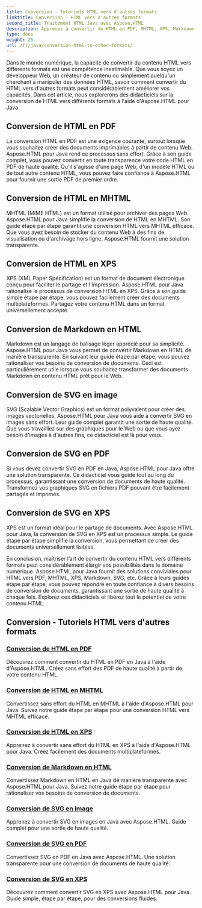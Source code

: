 ```yaml
---
title: Conversion - Tutoriels HTML vers d'autres formats
linktitle: Conversion - HTML vers d'autres formats
second_title: Traitement HTML Java avec Aspose.HTML
description: Apprenez à convertir du HTML en PDF, MHTML, XPS, Markdown, SVG et plus encore en Java à l'aide d'Aspose.HTML. Des conversions de documents de haute qualité facilitées.
type: docs
weight: 25
url: /fr/java/conversion-html-to-other-formats/
---
```


Dans le monde numérique, la capacité de convertir du contenu HTML vers différents formats est une compétence inestimable. Que vous soyez un développeur Web, un créateur de contenu ou simplement quelqu'un cherchant à manipuler des données HTML, savoir comment convertir du HTML vers d'autres formats peut considérablement améliorer vos capacités. Dans cet article, nous explorerons des didacticiels sur la conversion de HTML vers différents formats à l'aide d'Aspose.HTML pour Java.

## Conversion de HTML en PDF

La conversion HTML en PDF est une exigence courante, surtout lorsque vous souhaitez créer des documents imprimables à partir de contenu Web. Aspose.HTML pour Java rend ce processus sans effort. Grâce à son guide complet, vous pouvez convertir en toute transparence votre code HTML en PDF de haute qualité. Qu'il s'agisse d'une page Web, d'un modèle HTML ou de tout autre contenu HTML, vous pouvez faire confiance à Aspose.HTML pour fournir une sortie PDF de premier ordre.

## Conversion de HTML en MHTML

MHTML (MIME HTML) est un format utilisé pour archiver des pages Web. Aspose.HTML pour Java simplifie la conversion de HTML en MHTML. Son guide étape par étape garantit une conversion HTML vers MHTML efficace. Que vous ayez besoin de stocker du contenu Web à des fins de visualisation ou d'archivage hors ligne, Aspose.HTML fournit une solution transparente.

## Conversion de HTML en XPS

XPS (XML Paper Spécification) est un format de document électronique conçu pour faciliter le partage et l'impression. Aspose.HTML pour Java rationalise le processus de conversion HTML en XPS. Grâce à son guide simple étape par étape, vous pouvez facilement créer des documents multiplateformes. Partagez votre contenu HTML dans un format universellement accepté.

## Conversion de Markdown en HTML

Markdown est un langage de balisage léger apprécié pour sa simplicité. Aspose.HTML pour Java vous permet de convertir Markdown en HTML de manière transparente. En suivant leur guide étape par étape, vous pouvez rationaliser vos besoins de conversion de documents. Ceci est particulièrement utile lorsque vous souhaitez transformer des documents Markdown en contenu HTML prêt pour le Web.

## Conversion de SVG en image

SVG (Scalable Vector Graphics) est un format polyvalent pour créer des images vectorielles. Aspose.HTML pour Java vous aide à convertir SVG en images sans effort. Leur guide complet garantit une sortie de haute qualité. Que vous travailliez sur des graphiques pour le Web ou que vous ayez besoin d'images à d'autres fins, ce didacticiel est là pour vous.

## Conversion de SVG en PDF

Si vous devez convertir SVG en PDF en Java, Aspose.HTML pour Java offre une solution transparente. Ce didacticiel vous guide tout au long du processus, garantissant une conversion de documents de haute qualité. Transformez vos graphiques SVG en fichiers PDF pouvant être facilement partagés et imprimés.

## Conversion de SVG en XPS

XPS est un format idéal pour le partage de documents. Avec Aspose.HTML pour Java, la conversion de SVG en XPS est un processus simple. Le guide étape par étape simplifie la conversion, vous permettant de créer des documents universellement lisibles.

En conclusion, maîtriser l’art de convertir du contenu HTML vers différents formats peut considérablement élargir vos possibilités dans le domaine numérique. Aspose.HTML pour Java fournit des solutions conviviales pour HTML vers PDF, MHTML, XPS, Markdown, SVG, etc. Grâce à leurs guides étape par étape, vous pouvez répondre en toute confiance à divers besoins de conversion de documents, garantissant une sortie de haute qualité à chaque fois. Explorez ces didacticiels et libérez tout le potentiel de votre contenu HTML.

## Conversion - Tutoriels HTML vers d'autres formats
### [Conversion de HTML en PDF](./convert-html-to-pdf/)
Découvrez comment convertir du HTML en PDF en Java à l'aide d'Aspose.HTML. Créez sans effort des PDF de haute qualité à partir de votre contenu HTML.
### [Conversion de HTML en MHTML](./convert-html-to-mhtml/)
Convertissez sans effort du HTML en MHTML à l'aide d'Aspose.HTML pour Java. Suivez notre guide étape par étape pour une conversion HTML vers MHTML efficace.
### [Conversion de HTML en XPS](./convert-html-to-xps/)
Apprenez à convertir sans effort du HTML en XPS à l'aide d'Aspose.HTML pour Java. Créez facilement des documents multiplateformes.
### [Conversion de Markdown en HTML](./convert-markdown-to-html/)
Convertissez Markdown en HTML en Java de manière transparente avec Aspose.HTML pour Java. Suivez notre guide étape par étape pour rationaliser vos besoins de conversion de documents.
### [Conversion de SVG en image](./convert-svg-to-image/)
Apprenez à convertir SVG en images en Java avec Aspose.HTML. Guide complet pour une sortie de haute qualité.
### [Conversion de SVG en PDF](./convert-svg-to-pdf/)
Convertissez SVG en PDF en Java avec Aspose.HTML. Une solution transparente pour une conversion de documents de haute qualité.
### [Conversion de SVG en XPS](./convert-svg-to-xps/)
Découvrez comment convertir SVG en XPS avec Aspose.HTML pour Java. Guide simple, étape par étape, pour des conversions fluides.